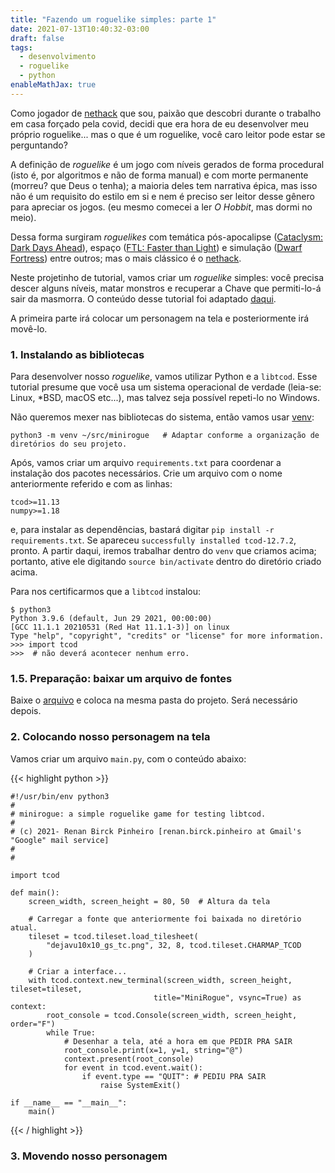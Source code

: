 ```yaml
---
title: "Fazendo um roguelike simples: parte 1"
date: 2021-07-13T10:40:32-03:00
draft: false 
tags: 
  - desenvolvimento
  - roguelike
  - python
enableMathJax: true
---
```



Como jogador de [nethack](https://nethack.org) que sou, paixão que descobri durante o trabalho em casa forçado pela covid, decidi que era hora de eu desenvolver meu próprio roguelike... mas o que é um roguelike, você caro leitor pode estar se perguntando? 

A definição de _roguelike_ é um jogo com níveis gerados de forma procedural (isto é, por algoritmos e não de forma manual) e com morte permanente (morreu? que Deus o tenha); a maioria deles tem narrativa épica, mas isso não é um requisito do estilo em si e nem é preciso ser leitor desse gênero para apreciar os jogos. (eu mesmo comecei a ler _O Hobbit_, mas dormi no meio).

Dessa forma surgiram _roguelikes_ com temática pós-apocalipse ([Cataclysm: Dark Days Ahead](https://cataclysmdda.org/)), espaço ([FTL: Faster than Light](https://store.steampowered.com/app/212680/FTL_Faster_Than_Light/)) e simulação ([Dwarf Fortress](https://www.bay12games.com/dwarves/)) entre outros; mas o mais clássico é o [nethack](https://nethack.org).

Neste projetinho de tutorial, vamos criar um _roguelike_ simples: você precisa descer alguns níveis, matar monstros e recuperar a Chave que permiti-lo-á sair da masmorra. O conteúdo desse tutorial foi adaptado [daqui](http://rogueliketutorials.com/tutorials/tcod/v2/part-1/).

A primeira parte irá colocar um personagem na tela e posteriormente irá movê-lo.

### 1. Instalando as bibliotecas

Para desenvolver nosso _roguelike_, vamos utilizar Python e a `libtcod`. Esse tutorial presume que você usa um sistema operacional de verdade (leia-se: Linux, \*BSD, macOS etc...), mas talvez seja possível repeti-lo no Windows.

Não queremos mexer nas bibliotecas do sistema, então vamos usar [venv](https://docs.python.org/3/library/venv.html):

    python3 -m venv ~/src/minirogue   # Adaptar conforme a organização de diretórios do seu projeto.

Após, vamos criar um arquivo `requirements.txt` para coordenar a instalação dos pacotes necessários. Crie um arquivo com o nome anteriormente referido e com as linhas:

    tcod>=11.13
    numpy>=1.18

e, para instalar as dependências, bastará digitar `pip install -r requirements.txt`. Se apareceu `successfully installed tcod-12.7.2`, pronto. A partir daqui, iremos trabalhar dentro do `venv` que criamos acima; portanto, ative ele digitando `source bin/activate` dentro do diretório criado acima.

Para nos certificarmos que a `libtcod` instalou:

    $ python3
    Python 3.9.6 (default, Jun 29 2021, 00:00:00) 
    [GCC 11.1.1 20210531 (Red Hat 11.1.1-3)] on linux
    Type "help", "copyright", "credits" or "license" for more information.
    >>> import tcod
    >>>  # não deverá acontecer nenhum erro.

### 1.5. Preparação: baixar um arquivo de fontes
Baixe o [arquivo](http://rogueliketutorials.com/images/dejavu10x10_gs_tc.png) e coloca na mesma pasta do projeto. Será necessário depois.

### 2. Colocando nosso personagem na tela

Vamos criar um arquivo `main.py`, com o conteúdo abaixo:


{{< highlight python >}}

    #!/usr/bin/env python3
    #
    # minirogue: a simple roguelike game for testing libtcod.
    #
    # (c) 2021- Renan Birck Pinheiro [renan.birck.pinheiro at Gmail's "Google" mail service]
    #
    #

    import tcod

    def main():
        screen_width, screen_height = 80, 50  # Altura da tela
        
        # Carregar a fonte que anteriormente foi baixada no diretório atual.
        tileset = tcod.tileset.load_tilesheet(
            "dejavu10x10_gs_tc.png", 32, 8, tcod.tileset.CHARMAP_TCOD
        )
        
        # Criar a interface...
        with tcod.context.new_terminal(screen_width, screen_height, tileset=tileset,
                                    title="MiniRogue", vsync=True) as context:
            root_console = tcod.Console(screen_width, screen_height, order="F")
            while True:
                # Desenhar a tela, até a hora em que PEDIR PRA SAIR
                root_console.print(x=1, y=1, string="@")
                context.present(root_console)
                for event in tcod.event.wait():
                    if event.type == "QUIT": # PEDIU PRA SAIR
                        raise SystemExit()

    if __name__ == "__main__":
        main()
{{< / highlight >}}

### 3. Movendo nosso personagem


